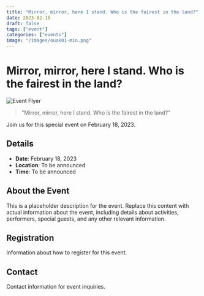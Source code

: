 ```yaml
---
title: "Mirror, mirror, here I stand. Who is the fairest in the land?"
date: 2023-02-18
draft: false
tags: ["event"]
categories: ["events"]
image: "/images/ouak01-min.png"
---
```


# Mirror, mirror, here I stand. Who is the fairest in the land?

![Event Flyer](/images/ouak01-min.png)

> "Mirror, mirror, here I stand. Who is the fairest in the land?"

Join us for this special event on February 18, 2023.

## Details

- **Date**: February 18, 2023
- **Location**: To be announced
- **Time**: To be announced

## About the Event

This is a placeholder description for the event. Replace this content with actual information about the event, including details about activities, performers, special guests, and any other relevant information.

## Registration

Information about how to register for this event.

## Contact

Contact information for event inquiries.